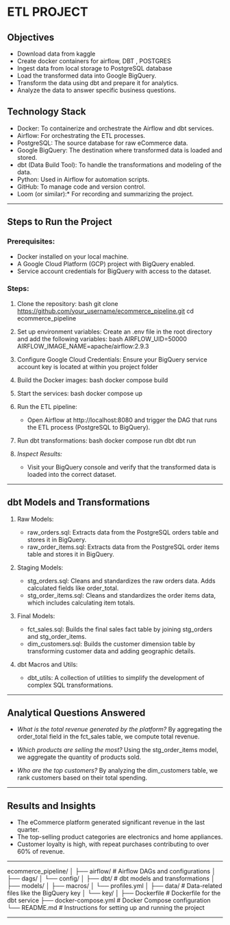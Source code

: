 # ETL PROJECT

## Objectives

- Download data from kaggle
- Create docker containers for airflow, DBT , POSTGRES
- Ingest data from local storage to PostgreSQL database
- Load the transformed data into Google BigQuery.
- Transform the data using dbt and prepare it for analytics.
- Analyze the data to answer specific business questions.

## Technology Stack

- Docker: To containerize and orchestrate the Airflow and dbt services.
- Airflow: For orchestrating the ETL processes.
- PostgreSQL: The source database for raw eCommerce data.
- Google BigQuery: The destination where transformed data is loaded and stored.
- dbt (Data Build Tool): To handle the transformations and modeling of the data.
- Python: Used in Airflow for automation scripts.
- GitHub: To manage code and version control.
- Loom (or similar):* For recording and summarizing the project.

---

## Steps to Run the Project 

### Prerequisites:
- Docker installed on your local machine.
- A Google Cloud Platform (GCP) project with BigQuery enabled.
- Service account credentials for BigQuery with access to the dataset.

### Steps:

1. Clone the repository:
   bash
   git clone https://github.com/your_username/ecommerce_pipeline.git
   cd ecommerce_pipeline
   

2. Set up environment variables:
   Create an .env file in the root directory and add the following variables:
   bash
   AIRFLOW_UID=50000
   AIRFLOW_IMAGE_NAME=apache/airflow:2.9.3
   

3. Configure Google Cloud Credentials:
   Ensure your BigQuery service account key is located at within you project folder
   
   
   

4. Build the Docker images:
   bash
   docker compose build
   

5. Start the services:
   bash
   docker compose up
   

6. Run the ETL pipeline:
   - Open Airflow at http://localhost:8080 and trigger the DAG that runs the ETL process (PostgreSQL to BigQuery).
   
7. Run dbt transformations:
   bash
   docker compose run dbt dbt run
   

8. *Inspect Results:*
   - Visit your BigQuery console and verify that the transformed data is loaded into the correct dataset.

---

##  dbt Models and Transformations

1. Raw Models:
   - raw_orders.sql: Extracts data from the PostgreSQL orders table and stores it in BigQuery.
   - raw_order_items.sql: Extracts data from the PostgreSQL order items table and stores it in BigQuery.
   
2. Staging Models:
   - stg_orders.sql: Cleans and standardizes the raw orders data. Adds calculated fields like order_total.
   - stg_order_items.sql: Cleans and standardizes the order items data, which includes calculating item totals.

3. Final Models:
   - fct_sales.sql: Builds the final sales fact table by joining stg_orders and stg_order_items.
   - dim_customers.sql: Builds the customer dimension table by transforming customer data and adding geographic details.
   
4. dbt Macros and Utils:
   - dbt_utils: A collection of utilities to simplify the development of complex SQL transformations.

---

## Analytical Questions Answered

- *What is the total revenue generated by the platform?*
  By aggregating the order_total field in the fct_sales table, we compute total revenue.
  
- *Which products are selling the most?*
  Using the stg_order_items model, we aggregate the quantity of products sold.

- *Who are the top customers?*
  By analyzing the dim_customers table, we rank customers based on their total spending.

---

##  Results and Insights

- The eCommerce platform generated significant revenue in the last quarter.
- The top-selling product categories are electronics and home appliances.
- Customer loyalty is high, with repeat purchases contributing to over 60% of revenue.

---



ecommerce_pipeline/
│
├── airflow/                     # Airflow DAGs and configurations
│   ├── dags/
│   └── config/
│
├── dbt/                         # dbt models and transformations
│   ├── models/
│   ├── macros/
│   └── profiles.yml
│
├── data/                        # Data-related files like the BigQuery key
│   └── key/
│
├── Dockerfile                   # Dockerfile for the dbt service
├── docker-compose.yml           # Docker Compose configuration
└── README.md                    # Instructions for setting up and running the project


---

